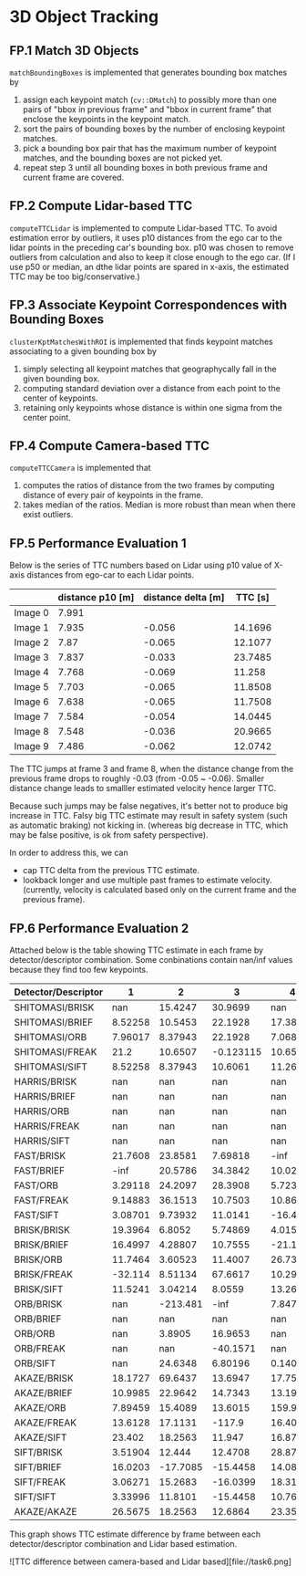 # 3D Object Tracking

## FP.1 Match 3D Objects

`matchBoundingBoxes` is implemented that generates bounding box matches by
1. assign each keypoint match (`cv::DMatch`) to possibly more than one pairs of "bbox in previous frame" and "bbox in current frame" that enclose the keypoints in the keypoint match.
2. sort the pairs of bounding boxes by the number of enclosing keypoint matches.
3. pick a bounding box pair that has the maximum number of keypoint matches, and the bounding boxes are not picked yet.
4. repeat step 3 until all bounding boxes in both previous frame and current frame are covered.


## FP.2 Compute Lidar-based TTC

`computeTTCLidar` is implemented to compute Lidar-based TTC.
To avoid estimation error by outliers, it uses p10 distances from the ego car to the lidar points in the preceding car's bounding box.
p10 was chosen to remove outliers from calculation and also to keep it close enough to the ego car.
(If I use p50 or median, an dthe lidar points are spared in x-axis, the estimated TTC may be too big/conservative.)


## FP.3 Associate Keypoint Correspondences with Bounding Boxes

`clusterKptMatchesWithROI` is implemented that finds keypoint matches associating to a given bounding box by
1. simply selecting all keypoint matches that geographycally fall in the given bounding box.
2. computing standard deviation over a distance from each point to the center of keypoints.
3. retaining only keypoints whose distance is within one sigma from the center point.

## FP.4 Compute Camera-based TTC

`computeTTCCamera` is implemented that
1. computes the ratios of distance from the two frames by computing distance of every pair of keypoints in the frame.
2. takes median of the ratios. Median is more robust than mean when there exist outliers.


## FP.5 Performance Evaluation 1

Below is the series of TTC numbers based on Lidar using p10 value of X-axis distances from ego-car to each Lidar points.

|                  |distance p10 [m]    | distance delta [m] | TTC [s] |
|------------------|--------------------|---------|---------|
| Image 0          | 7.991              |         |         |
| Image 1          | 7.935              | -0.056  | 14.1696 |
| Image 2          | 7.87               | -0.065  | 12.1077 |
| Image 3          | 7.837              | -0.033  | 23.7485 |
| Image 4          | 7.768              | -0.069  | 11.258  |
| Image 5          | 7.703              | -0.065  | 11.8508 |
| Image 6          | 7.638              | -0.065  | 11.7508 |
| Image 7          | 7.584              | -0.054  | 14.0445 |
| Image 8          | 7.548              | -0.036  | 20.9665 |
| Image 9          | 7.486              | -0.062  | 12.0742 |


The TTC jumps at frame 3 and frame 8, when the distance change from the previous frame drops to roughly -0.03 (from -0.05 ~ -0.06). Smaller distance change leads to smalller estimated velocity hence larger TTC.

Because such jumps may be false negatives, it's better not to produce big increase in TTC. Falsy big TTC estimate may result in safety system (such as automatic braking) not kicking in. (whereas big decrease in TTC, which may be false positive, is ok from safety perspective).

In order to address this, we can
* cap TTC delta from the previous TTC estimate.
* lookback longer and use multiple past frames to estimate velocity. (currently, velocity is calculated based only on the current frame and the previous frame).


## FP.6 Performance Evaluation 2

Attached below is the table showing TTC estimate in each frame by detector/descriptor combination. Some conbinations contain nan/inf values because they find too few keypoints.


| Detector/Descriptor | 1               | 2       | 3        | 4         | 5        | 6         | 7         | 8         | 9        | 10       | 11        | 12        | 13        | 14        | 15       | 16       | 17        | 18       |
|-----------------|---------|----------|-----------|----------|-----------|-----------|-----------|----------|----------|-----------|-----------|-----------|-----------|----------|----------|-----------|----------|----------| 
| SHITOMASI/BRISK | nan     | 15.4247  | 30.9699   | nan      | nan       | nan       | nan       | 27.2632  | 25.0548  | -inf      | 10.8444   | 12.1911   | 8.36241   | 7.22097  | 10.5483  | 5.61555   | -51.978  | 17.3019  | 
| SHITOMASI/BRIEF | 8.52258 | 10.5453  | 22.1928   | 17.3892  | 10.8792   | -10.5961  | -2.60208  | 5.34232  | 14.2207  | -inf      | 9.20651   | 5.09694   | 5.10212   | 5.02252  | 9.17412  | 5.89068   | 10.6233  | 5.80265  | 
| SHITOMASI/ORB   | 7.96017 | 8.37943  | 22.1928   | 7.06804  | 0.29154   | -5.29804  | 4.43596   | 8.62008  | 36.1288  | 10.0216   | 22.0242   | 5.09694   | 15.6491   | 5.02252  | 9.17412  | 8.81594   | 38.9084  | 13.7308  | 
| SHITOMASI/FREAK | 21.2    | 10.6507  | -0.123115 | 10.6589  | -0.266211 | -0.234386 | -inf      | 13.0531  | 22.5306  | -inf      | 9.11505   | -0.266657 | -0.283687 | 9.84532  | 8.43324  | 5.61555   | -148.521 | 7.06691  | 
| SHITOMASI/SIFT  | 8.52258 | 8.37943  | 10.6061   | 11.2667  | 11.1196   | -10.5961  | 6.89769   | 5.071    | 5.78155  | 61.0256   | -inf      | 5.20497   | 5.9783    | 5.02252  | 9.17412  | 36.2243   | -inf     | 5.80265  | 
| HARRIS/BRISK    | nan     | nan      | nan       | nan      | nan       | nan       | nan       | nan      | nan      | nan       | nan       | nan       | nan       | nan      | nan      | nan       | nan      | nan      | 
| HARRIS/BRIEF    | nan     | nan      | nan       | nan      | nan       | nan       | nan       | nan      | nan      | nan       | nan       | nan       | nan       | nan      | nan      | nan       | nan      | nan      | 
| HARRIS/ORB      | nan     | nan      | nan       | nan      | nan       | nan       | nan       | nan      | nan      | nan       | nan       | nan       | nan       | nan      | nan      | nan       | nan      | nan      | 
| HARRIS/FREAK    | nan     | nan      | nan       | nan      | nan       | nan       | nan       | nan      | nan      | nan       | nan       | nan       | nan       | nan      | nan      | nan       | nan      | nan      | 
| HARRIS/SIFT     | nan     | nan      | nan       | nan      | nan       | nan       | nan       | nan      | nan      | nan       | nan       | nan       | nan       | nan      | nan      | nan       | nan      | nan      | 
| FAST/BRISK      | 21.7608 | 23.8581  | 7.69818   | -inf     | -40.6338  | 7.47429   | 10.727    | -inf     | 20.943   | 4.52672   | 8.11962   | 10.0614   | 7.48609   | 14.7793  | 7.31204  | 5.86137   | 10.6212  | -10.0507 | 
| FAST/BRIEF      | -inf    | 20.5786  | 34.3842   | 10.0216  | 16.6037   | 7.47429   | 8.5451    | -15.3737 | -12.1327 | 11.5308   | 28.6816   | 30.2046   | 12.0086   | 15.821   | 6.33555  | 16.4402   | 4.99521  | 30.6549  | 
| FAST/ORB        | 3.29118 | 24.2097  | 28.3908   | 5.72346  | -inf      | -21.9191  | 12.9165   | 1049.44  | 7.59845  | 5.03573   | 7.13497   | 4.91541   | 25.7406   | 19.6396  | 59.9928  | 18.7444   | 5.77271  | 16.8246  | 
| FAST/FREAK      | 9.14883 | 36.1513  | 10.7503   | 10.8689  | 13.4207   | -inf      | 11.2733   | 6.10209  | 10.5723  | 30.0238   | -0.289122 | 11.2317   | 9.02315   | 9.91005  | 12.3542  | 6.3529    | 7.55793  | 32.731   | 
| FAST/SIFT       | 3.08701 | 9.73932  | 11.0141   | -16.4544 | 22.3104   | -22.0562  | 7.16239   | 5.98384  | 14.6096  | 9.21472   | 18.9655   | 52.1371   | -47.3202  | 5.60707  | 19.1382  | 8.12292   | 10.7137  | 46.5734  | 
| BRISK/BRISK     | 19.3964 | 6.8052   | 5.74869   | 4.01581  | -48.6215  | -12.2583  | -0.119993 | -40.6668 | 12.5293  | 10.7198   | 70.2607   | -112.891  | 7.02282   | 9.1755   | 4.83981  | 10.3943   | -9.61189 | 10.4692  | 
| BRISK/BRIEF     | 16.4997 | 4.28807  | 10.7555   | -21.1882 | 14.035    | 11.7973   | 18.2201   | 10.4335  | 7.80166  | -9.56416  | 4.05765   | -50.5316  | 7.2679    | 11.5876  | 8.96193  | 8.68955   | 7.73015  | 10.8141  | 
| BRISK/ORB       | 11.7464 | 3.60523  | 11.4007   | 26.7388  | -15.5879  | 5.08952   | 5.75055   | 15.7781  | nan      | 12.5143   | 11.3553   | 133.746   | 8.28677   | 9.52836  | 19.7368  | 9.42101   | 6.04011  | 12.2553  | 
| BRISK/FREAK     | -32.114 | 8.51134  | 67.6617   | 10.2968  | -32.1989  | nan       | nan       | nan      | 7.18864  | 6.87837   | 12.3976   | 14.3672   | 2.97927   | -561.338 | 36.917   | 7.895     | 6.63265  | 10.1543  | 
| BRISK/SIFT      | 11.5241 | 3.04214  | 8.0559    | 13.2642  | -10.1125  | 45.4818   | -10.3703  | 80.3801  | 10.9518  | 33.1565   | -2.83156  | 7.0754    | 35.6843   | 4.2556   | -2.02435 | 10.7916   | 0.875784 | 38.3007  | 
| ORB/BRISK       | nan     | -213.481 | -inf      | 7.84734  | nan       | nan       | nan       | nan      | nan      | nan       | nan       | nan       | 1.97583   | 209.681  | nan      | -inf      | nan      | nan      | 
| ORB/BRIEF       | nan     | nan      | nan       | nan      | nan       | nan       | nan       | 9.26948  | nan      | nan       | nan       | -inf      | nan       | 8.29883  | nan      | nan       | nan      | nan      | 
| ORB/ORB         | nan     | 3.8905   | 16.9653   | nan      | nan       | nan       | nan       | nan      | nan      | nan       | nan       | nan       | nan       | -6.01313 | nan      | 4.06784   | 2.71379  | nan      | 
| ORB/FREAK       | nan     | nan      | -40.1571  | nan      | nan       | nan       | nan       | nan      | nan      | nan       | nan       | nan       | nan       | nan      | nan      | nan       | nan      | nan      | 
| ORB/SIFT        | nan     | 24.6348  | 6.80196   | 0.140353 | nan       | nan       | nan       | nan      | nan      | nan       | nan       | nan       | 2.82887   | nan      | nan      | nan       | nan      | nan      | 
| AKAZE/BRISK     | 18.1727 | 69.6437  | 13.6947   | 17.7501  | 10.6043   | 16.2368   | 32.6542   | 19.4843  | 15.1649  | 14.4561   | 11.443    | 8.84314   | 10.3764   | 7.04384  | 27.1813  | 7.78998   | 12.0762  | 8.21914  | 
| AKAZE/BRIEF     | 10.9985 | 22.9642  | 14.7343   | 13.1986  | 11.0711   | 12.7747   | -212.42   | 9.99882  | 16.833   | 9.16014   | 42.8799   | 13.7624   | 9.35469   | 4.17237  | 17.4348  | 7.6574    | 18.2001  | 183.278  | 
| AKAZE/ORB       | 7.89459 | 15.4089  | 13.6015   | 159.982  | 8.92929   | 19.4422   | 25.4931   | 9.44875  | 12.8005  | 10.9695   | 5.06779   | 10.0827   | 9.36532   | 8.76476  | 9.60412  | -0.125617 | 8.23411  | 29.6526  | 
| AKAZE/FREAK     | 13.6128 | 17.1131  | -117.9    | 16.4049  | 13.2474   | 17.7484   | 12.5645   | 36.2875  | 18.5174  | 0.0815352 | 7.13646   | 8.57627   | 25.4447   | 8.33602  | 25.0196  | 8.65583   | 10.0485  | 8.45773  | 
| AKAZE/SIFT      | 23.402  | 18.2563  | 11.947    | 16.8777  | 20.2299   | 20.7258   | 31.2624   | 14.6379  | 37.0478  | 15.5952   | 12.0187   | 9.5285    | 7.21257   | -46.5776 | 3.78166  | 18.0197   | 24.8037  | 18.0394  | 
| SIFT/BRISK      | 3.51904 | 12.444   | 12.4708   | 28.8706  | nan       | 17.3198   | 11.9857   | 36.9936  | 18.1953  | 8.20005   | 12.6022   | 10.2777   | 21.2892   | nan      | 39.2796  | nan       | 9.39992  | 7.00674  | 
| SIFT/BRIEF      | 16.0203 | -17.7085 | -15.4458  | 14.081   | 21.4108   | 12.656    | 3.90791   | 17.0895  | 11.459   | 7.59838   | 21.8837   | 13.2082   | 8.21611   | 2.09682  | 13.2466  | -10.3064  | 11.5755  | 6.97569  | 
| SIFT/FREAK      | 3.06271 | 15.2683  | -16.0399  | 18.3163  | 42.6595   | 17.3198   | 56.7192   | 33.3719  | 11.7315  | 7.59838   | 20.5468   | 8.51164   | 6.7742    | 5.61075  | 8.23683  | 12.7659   | 9.05558  | 6.90725  | 
| SIFT/SIFT       | 3.33996 | 11.8101  | -15.4458  | 10.7685  | -26.6114  | 11.6249   | 14.1793   | 28.4273  | 11.7166  | 10.7065   | 18.6388   | 8.51164   | 9.77171   | 7.19901  | 19.0322  | 8.65332   | 8.9451   | 8.30575  | 
| AKAZE/AKAZE     | 26.5675 | 18.2563  | 12.6864   | 23.3536  | 15.1454   | 36.3833   | 9.72355   | 42.0462  | 15.9971  | 19.6731   | 12.3084   | 12.8952   | 10.3176   | 4.29533  | 27.1813  | 8.48611   | 8.51457  | 10.7913  | 


This graph shows TTC estimate difference by frame between each detector/descriptor combination and Lidar based estimation.

![TTC difference between camera-based and Lidar based][file://task6.png]
